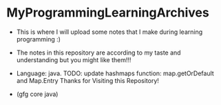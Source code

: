 # MyProgrammingLearningArchives

- This is where I will upload some notes that I make during learning programming :)
- The notes in this repository are according to my taste and understanding but you might like them!!!
- Language: java.
TODO: update hashmaps function: map.getOrDefault and Map.Entry
Thanks for Visiting this Repository!

- (gfg core java)
